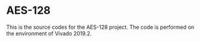 # AES-128
This is the source codes for the AES-128 project.
The code is performed on the environment of Vivado 2019.2.